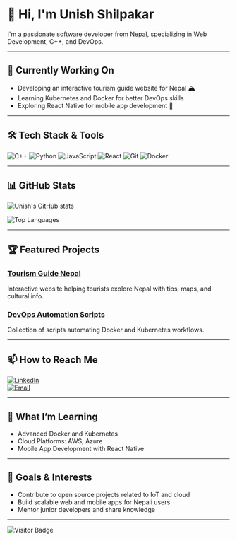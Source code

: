 # 👋 Hi, I'm Unish Shilpakar

I'm a passionate software developer from Nepal, specializing in Web Development, C++, and DevOps.

---

## 🚀 Currently Working On

- Developing an interactive tourism guide website for Nepal 🏔️
- Learning Kubernetes and Docker for better DevOps skills
- Exploring React Native for mobile app development 📱

---

## 🛠️ Tech Stack & Tools

![C++](https://img.shields.io/badge/C++-blue?style=flat-square&logo=cplusplus)
![Python](https://img.shields.io/badge/Python-yellow?style=flat-square&logo=python)
![JavaScript](https://img.shields.io/badge/JavaScript-yellowgreen?style=flat-square&logo=javascript)
![React](https://img.shields.io/badge/React-blue?style=flat-square&logo=react)
![Git](https://img.shields.io/badge/Git-red?style=flat-square&logo=git)
![Docker](https://img.shields.io/badge/Docker-blue?style=flat-square&logo=docker)

---

## 📊 GitHub Stats

![Unish's GitHub stats](https://github-readme-stats.vercel.app/api?username=unish001&show_icons=true&theme=radical)

![Top Languages](https://github-readme-stats.vercel.app/api/top-langs/?username=unish001&layout=compact&theme=radical)

---

## 🏆 Featured Projects

### [Tourism Guide Nepal](https://github.com/unish001/tourism-guide-nepal)  
Interactive website helping tourists explore Nepal with tips, maps, and cultural info.

### [DevOps Automation Scripts](https://github.com/unish001/devops-scripts)  
Collection of scripts automating Docker and Kubernetes workflows.

---

## 📫 How to Reach Me

[![LinkedIn](https://img.shields.io/badge/LinkedIn-blue?style=flat-square&logo=linkedin)](https://linkedin.com/in/unish-shilpakar)  
[![Email](https://img.shields.io/badge/Email-red?style=flat-square&logo=gmail)](mailto:unish.email@example.com)  

---

## 🌱 What I’m Learning

- Advanced Docker and Kubernetes  
- Cloud Platforms: AWS, Azure  
- Mobile App Development with React Native  

---

## 🎯 Goals & Interests

- Contribute to open source projects related to IoT and cloud  
- Build scalable web and mobile apps for Nepali users  
- Mentor junior developers and share knowledge  

---

![Visitor Badge](https://visitor-badge.laobi.icu/badge?page_id=unish001.unish001)
